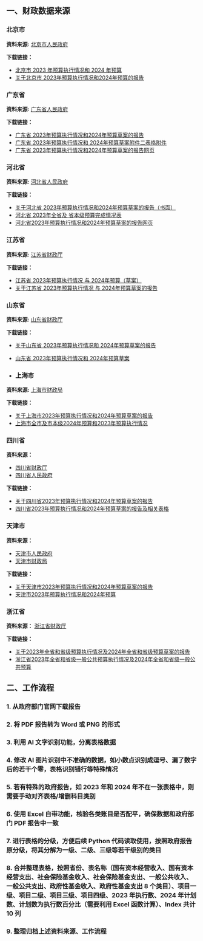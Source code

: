 ## 一、财政数据来源

### 北京市

**资料来源:** [北京市人民政府](https://www.beijing.gov.cn/)

**下载链接：**
- [北京市 2023 年预算执行情况和 2024 年预算](https://www.beijing.gov.cn/gongkai/caizheng/czbg/ysbg/202402/W020240220729348087558.pdf)
- [关于北京市 2023年预算执行情况和2024年预算的报告](https://www.beijing.gov.cn/gongkai/caizheng/czbg/ysbg/202402/W020240202423465960076.pdf)

### 广东省

**资料来源:** [广东省人民政府](https://www.gd.gov.cn/)

**下载链接：**
- [广东省 2023年预算执行情况和2024年预算草案的报告](https://www.gd.gov.cn/attachment/0/542/542789/4361282.pdf)
- [广东省 2023年预算执行情况和 2024年预算草案附件二表格附件](https://www.gd.gov.cn/attachment/0/542/542791/4361282.pdf)
- [广东省 2023年预算执行情况和2024年预算草案的报告网页](https://www.gd.gov.cn/zwgk/czxx/sjczyjs/ys/content/post_4361282.html)

### 河北省

**资料来源:** [河北省人民政府](https://www.hebei.gov.cn/)

**下载链接：**
- [关于河北省 2023年预算执行情况和2024年预算草案的报告（书面）](https://www.hebei.gov.cn/attachments/1/202401/28/%E9%A2%84%E7%AE%97%E6%8A%A5%E5%91%8A-%E9%99%84%E8%A1%A8.pdf20240128183610173.pdf?sid=da5fc236-ee17-4f7e-be36-ffcd5f23c87b)
- [河北省 2023年全省及 省本级预算完成情况表](https://www.hebei.gov.cn/attachments/1/202401/28/%E9%A2%84%E7%AE%97%E6%8A%A5%E5%91%8A-%E9%99%84%E8%A1%A8.pdf20240128183610173.pdf?sid=da5fc236-ee17-4f7e-be36-ffcd5f23c87b)
- [河北省2023年预算执行情况和2024年预算草案的报告网页](https://www.hebei.gov.cn/columns/faa0e062-09f9-4519-b152-616a9ef8c6de/202401/28/ab5664b3-e5e4-452a-ba93-99ee3f1bd9df.html)

### 江苏省

**资料来源:** [江苏省财政厅](https://czt.jiangsu.gov.cn/)

**下载链接：**
- [江苏省 2023年预算执行情况 与 2024年预算（草案）](https://czt.jiangsu.gov.cn/attach/-1/2402151557302341324.pdf)
- [关于江苏省 2023年预算执行情况 与 2024年预算草案的报告](https://czt.jiangsu.gov.cn/attach/-1/2402151516061604378.pdf)

### 山东省

**资料来源:** [山东省财政厅](http://czt.shandong.gov.cn/)

**下载链接：**
- [关于山东省 2023年预算执行情况和 2024年预算草案的报告](http://czt.shandong.gov.cn/module/download/downfile.jsp?classid=0&filename=49ca088112224d33b2df8eeeb8521119.pdf)
- [山东省 2023年预算执行情况和 2024年预算草案](http://czt.shandong.gov.cn/module/download/downfile.jsp?classid=0&filename=14b5035df3314b60ac43dcc1a7b971d4.pdf)

- ### 上海市

**资料来源:** [上海市财政局](https://czj.sh.gov.cn/)

**下载链接：**
- [关于上海市2023年预算执行情况和2024年预算草案的报告](https://czj.sh.gov.cn/zys_8908/czsj_9054/zfyjs/yjsbg_9056/20240130/ed3e7f3402e24a37ababd897481cb458.html)
- [上海市全市及市本级2024年预算和2023年预算执行情况](https://czj.sh.gov.cn/zys_8908/czsj_9054/zfyjs/yjsbg_9056/20240131/0d1a71ed237a4ef483e9d5a1b813b347.html)

### 四川省

**资料来源：**
- [四川省财政厅](https://czt.sc.gov.cn/scczt/index.shtml)
- [四川省人民政府](https://www.sc.gov.cn/10462/index.shtml)

**下载链接：**
- [关于四川省2023年预算执行情况和2024年预算草案的报告](https://www.sc.gov.cn/10462/10464/10699/10702/2024/2/19/256c549788f14ae280d0503a1524cb02.shtml)
- [四川省2023年预算执行情况和2024年预算草案的报告及相关表格](https://czt.sc.gov.cn/scczt/c102371/2024/2/5/51dff1f4f4e943cea7a38744dde5d357.shtml)

### 天津市

**资料来源：**
- [天津市人民政府](https://www.tj.gov.cn/)
- [天津市财政局](https://cz.tj.gov.cn/)

**下载链接：**
- [关于天津市2023年预算执行情况和2024年预算草案的报告](https://cz.tj.gov.cn/zwgk_53713/yjsgktypt/ysgk/2024nzfys/202402/W020240209506245077061.pdf)
- [天津市2023年预算执行情况和2024年预算](https://www.tj.gov.cn/zwgk/zfxxgkzl/fdzdgknr/czyjs/sbj/202403/W020240318417161634640.pdf)

### 浙江省

**资料来源：** [浙江省财政厅](https://czt.zj.gov.cn/)

**下载链接：**
- [关于2023年全省和省级预算执行情况及2024年全省和省级预算草案的报告](https://zjjcmspublic.oss-cn-hangzhou-zwynet-d01-a.internet.cloud.zj.gov.cn/jcms_files/jcms1/web1791/site/attach/0/ade3dd24d9064333bfe4f86e2153533f.pdf)
- [浙江省2023年全省和省级一般公共预算执行情况及2024年全省和省级一般公共预算](https://zjjcmspublic.oss-cn-hangzhou-zwynet-d01-a.internet.cloud.zj.gov.cn/jcms_files/jcms1/web1791/site/attach/0/ac30500bb0bd4bea9bc7b06169bd653f.pdf)



## 二、工作流程 ##

### 1. 从政府部门官网下载报告
### 2. 将 PDF 报告转为 Word 或 PNG 的形式
### 3. 利用 AI 文字识别功能，分离表格数据
### 4. 修改 AI 图片识别中不准确的数据，如小数点识别成逗号、漏了数字后的若干个零，表格识别错行等特殊情况
### 5. 若有特殊的政府报告，如 2023 年和 2024 年不在一张表格中，则需要手动对齐表格/增删科目类别
### 6. 使用 Excel 自带功能，核验各类账目是否配平，确保数据和政府部门 PDF 报告中一致
### 7. 进行表格的分级，方便后续 Python 代码读取使用，按照政府报告原分级，将其分解为一级、二级、三级等若干级别的类目
### 8. 合并整理表格，按照省份、表名称（国有资本经营收入、国有资本经营支出、社会保险基金收入、社会保险基金支出、一般公共收入、一般公共支出、政府性基金收入、政府性基金支出 8 个类目）、项目一级、项目二级、项目三级、项目四级、2023 年执行数、2024 年计划数、计划数为执行数百分比（需要利用 Excel 函数计算）、Index 共计 10 列
### 9. 整理归档上述资料来源、工作流程
